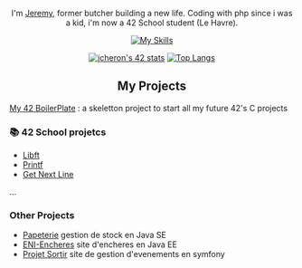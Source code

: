 <div align="center">
  
  
  I'm [Jeremy](https://github.com/JeremyCheron), former butcher building a new life.
  Coding with php since i was a kid, i'm now a 42 School student (Le Havre).
  
  [![My Skills](https://skillicons.dev/icons?i=bash,bootstrap,c,cpp,css,git,github,gitlab,html,java,js,linux,mysql,php,postman,symfony,tailwind,vscode&perline=9)](https://skillicons.dev)
  
  [![jcheron's 42 stats](https://badge.mediaplus.ma/water/jcheron?1337Badge=off&UM6P=off)](https://github.com/oakoudad/badge42)
  [![Top Langs](https://github-readme-stats.vercel.app/api/top-langs/?username=JeremyCheron&layout=donut)](https://github.com/JeremyCheron/github-readme-stats)
  
  ## My Projects
</div>

[My 42 BoilerPlate](https://github.com/JeremyCheron/42BoilerPlate) : a skeletton project to start all my future 42's C projects
### 📚 42 School projetcs
- [Libft](https://github.com/JeremyCheron/Libft) 
- [Printf](https://github.com/JeremyCheron/ft_printf)
- [Get Next Line](https://github.com/JeremyCheron/get_next_line)
  
...
### Other Projects
- [Papeterie](https://github.com/JeremyCheron/papeterie) gestion de stock en Java SE
- [ENI-Encheres](https://github.com/JeremyCheron/eni-encheres) site d'encheres en Java EE 
- [Projet Sortir](https://github.com/JeremyCheron/projet-sortir)  site de gestion d'evenements en symfony


